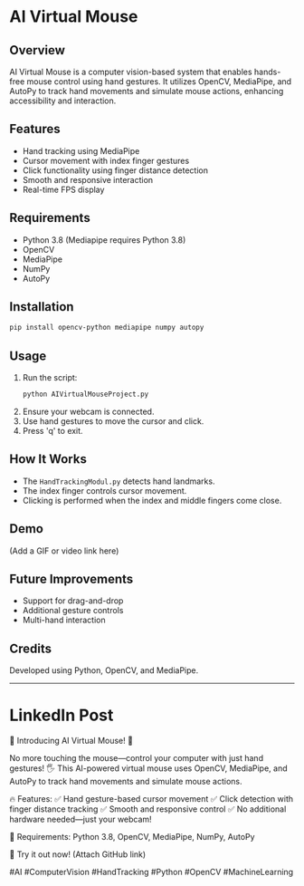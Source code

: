 # AI Virtual Mouse

## Overview
AI Virtual Mouse is a computer vision-based system that enables hands-free mouse control using hand gestures. It utilizes OpenCV, MediaPipe, and AutoPy to track hand movements and simulate mouse actions, enhancing accessibility and interaction.

## Features
- Hand tracking using MediaPipe
- Cursor movement with index finger gestures
- Click functionality using finger distance detection
- Smooth and responsive interaction
- Real-time FPS display

## Requirements
- Python 3.8 (Mediapipe requires Python 3.8)
- OpenCV
- MediaPipe
- NumPy
- AutoPy

## Installation
```sh
pip install opencv-python mediapipe numpy autopy
```

## Usage
1. Run the script:
   ```sh
   python AIVirtualMouseProject.py
   ```
2. Ensure your webcam is connected.
3. Use hand gestures to move the cursor and click.
4. Press 'q' to exit.

## How It Works
- The `HandTrackingModul.py` detects hand landmarks.
- The index finger controls cursor movement.
- Clicking is performed when the index and middle fingers come close.

## Demo
(Add a GIF or video link here)

## Future Improvements
- Support for drag-and-drop
- Additional gesture controls
- Multi-hand interaction

## Credits
Developed using Python, OpenCV, and MediaPipe.

---

# LinkedIn Post
🚀 Introducing AI Virtual Mouse! 🎯

No more touching the mouse—control your computer with just hand gestures! 🖐️ This AI-powered virtual mouse uses OpenCV, MediaPipe, and AutoPy to track hand movements and simulate mouse actions.

🔥 Features:
✅ Hand gesture-based cursor movement
✅ Click detection with finger distance tracking
✅ Smooth and responsive control
✅ No additional hardware needed—just your webcam!

🔧 Requirements: Python 3.8, OpenCV, MediaPipe, NumPy, AutoPy

🔗 Try it out now! (Attach GitHub link)

#AI #ComputerVision #HandTracking #Python #OpenCV #MachineLearning

